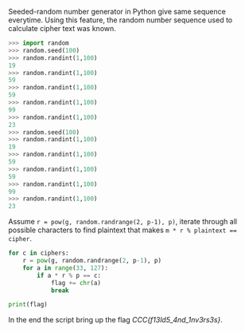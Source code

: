 
Seeded-random number generator in Python give same sequence everytime. Using this feature, the random number sequence used to calculate cipher text was known.   

```python
>>> import random
>>> random.seed(100)
>>> random.randint(1,100)
19
>>> random.randint(1,100)
59
>>> random.randint(1,100)
59
>>> random.randint(1,100)
99
>>> random.randint(1,100)
23
>>> random.seed(100)
>>> random.randint(1,100)
19
>>> random.randint(1,100)
59
>>> random.randint(1,100)
59
>>> random.randint(1,100)
99
>>> random.randint(1,100)
23
```

Assume ``r = pow(g, random.randrange(2, p-1), p)``, iterate through all possible characters to find plaintext that makes ``m * r % plaintext == cipher``.

```python
for c in ciphers:
    r = pow(g, random.randrange(2, p-1), p)
    for a in range(33, 127):
        if a * r % p == c:
            flag += chr(a)
            break

print(flag)
```

In the end the script bring up the flag *CCC{f13ld5_4nd_1nv3rs3s}*.
